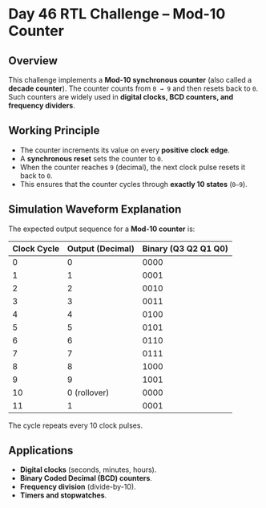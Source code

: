 # Day 46 RTL Challenge – Mod-10 Counter

## Overview

This challenge implements a **Mod-10 synchronous counter** (also called a **decade counter**).
The counter counts from `0 → 9` and then resets back to `0`. Such counters are widely used in **digital clocks, BCD counters, and frequency dividers**.

## Working Principle

* The counter increments its value on every **positive clock edge**.
* A **synchronous reset** sets the counter to `0`.
* When the counter reaches `9` (decimal), the next clock pulse resets it back to `0`.
* This ensures that the counter cycles through **exactly 10 states** (`0–9`).

## Simulation Waveform Explanation

The expected output sequence for a **Mod-10 counter** is:

| Clock Cycle | Output (Decimal) | Binary (Q3 Q2 Q1 Q0) |
| ----------- | ---------------- | -------------------- |
| 0           | 0                | 0000                 |
| 1           | 1                | 0001                 |
| 2           | 2                | 0010                 |
| 3           | 3                | 0011                 |
| 4           | 4                | 0100                 |
| 5           | 5                | 0101                 |
| 6           | 6                | 0110                 |
| 7           | 7                | 0111                 |
| 8           | 8                | 1000                 |
| 9           | 9                | 1001                 |
| 10          | 0 (rollover)     | 0000                 |
| 11          | 1                | 0001                 |

The cycle repeats every 10 clock pulses.

##  Applications

* **Digital clocks** (seconds, minutes, hours).
* **Binary Coded Decimal (BCD) counters**.
* **Frequency division** (divide-by-10).
* **Timers and stopwatches**.
